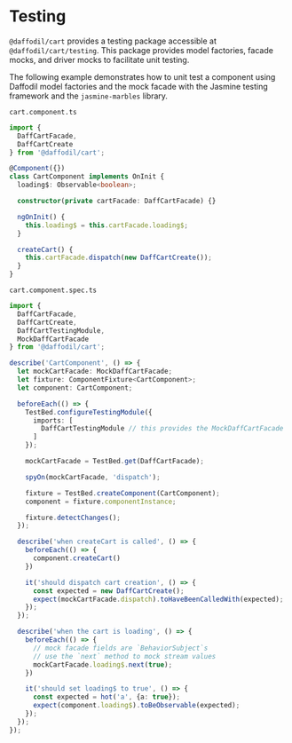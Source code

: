 # Testing

`@daffodil/cart` provides a testing package accessible at `@daffodil/cart/testing`. This package provides model factories, facade mocks, and driver mocks to facilitate unit testing.

The following example demonstrates how to unit test a component using Daffodil model factories and the mock facade with the Jasmine testing framework and the `jasmine-marbles` library.

`cart.component.ts`
```typescript
import {
  DaffCartFacade,
  DaffCartCreate
} from '@daffodil/cart';

@Component({})
class CartComponent implements OnInit {
  loading$: Observable<boolean>;

  constructor(private cartFacade: DaffCartFacade) {}

  ngOnInit() {
    this.loading$ = this.cartFacade.loading$;
  }

  createCart() {
    this.cartFacade.dispatch(new DaffCartCreate());
  }
}
```

`cart.component.spec.ts`
```typescript
import {
  DaffCartFacade,
  DaffCartCreate,
  DaffCartTestingModule,
  MockDaffCartFacade
} from '@daffodil/cart';

describe('CartComponent', () => {
  let mockCartFacade: MockDaffCartFacade;
  let fixture: ComponentFixture<CartComponent>;
  let component: CartComponent;

  beforeEach(() => {
    TestBed.configureTestingModule({
      imports: [
        DaffCartTestingModule // this provides the MockDaffCartFacade
      ]
    });

    mockCartFacade = TestBed.get(DaffCartFacade);

    spyOn(mockCartFacade, 'dispatch');

    fixture = TestBed.createComponent(CartComponent);
    component = fixture.componentInstance;

    fixture.detectChanges();
  });

  describe('when createCart is called', () => {
    beforeEach(() => {
      component.createCart()
    })

    it('should dispatch cart creation', () => {
      const expected = new DaffCartCreate();
      expect(mockCartFacade.dispatch).toHaveBeenCalledWith(expected);
    });
  });

  describe('when the cart is loading', () => {
    beforeEach(() => {
      // mock facade fields are `BehaviorSubject`s
      // use the `next` method to mock stream values
      mockCartFacade.loading$.next(true);
    })

    it('should set loading$ to true', () => {
      const expected = hot('a', {a: true});
      expect(component.loading$).toBeObservable(expected);
    });
  });
});
```